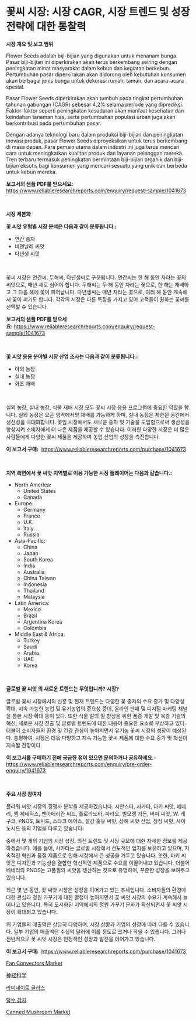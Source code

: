 <p><h1>꽃씨 시장: 시장 CAGR, 시장 트렌드 및 성장 전략에 대한 통찰력</h1></p><p><strong>시장 개요 및 보고 범위</strong></p>
<p><p>Flower Seeds adalah biji-bijian yang digunakan untuk menanam bunga. Pasar biji-bijian ini diperkirakan akan terus berkembang seiring dengan peningkatan minat masyarakat dalam kebun dan kegiatan berkebun. Pertumbuhan pasar diperkirakan akan didorong oleh kebutuhan konsumen akan berbagai jenis bunga untuk dekorasi rumah, taman, dan acara-acara spesial.</p><p>Pasar Flower Seeds diperkirakan akan tumbuh pada tingkat pertumbuhan tahunan gabungan (CAGR) sebesar 4,2% selama periode yang diprediksi. Faktor-faktor seperti peningkatan kesadaran akan manfaat kesehatan dan keindahan tanaman hias, serta pertumbuhan populasi urban juga akan berkontribusi pada pertumbuhan pasar.</p><p>Dengan adanya teknologi baru dalam produksi biji-bijian dan peningkatan inovasi produk, pasar Flower Seeds diproyeksikan untuk terus berkembang di masa depan. Para pemain utama dalam industri ini juga terus mencari cara untuk meningkatkan kualitas produk dan layanan pelanggan mereka. Tren terbaru termasuk peningkatan permintaan biji-bijian organik dan biji-bijian eksotis bagi konsumen yang mencari sesuatu yang unik dan berbeda untuk kebun mereka.</p></p>
<p><strong>보고서의 샘플 PDF를 받으세요:</strong> <a href="https://www.reliableresearchreports.com/enquiry/request-sample/1041673">https://www.reliableresearchreports.com/enquiry/request-sample/1041673</a></p>
<p>&nbsp;</p>
<p><strong>시장 세분화</strong></p>
<p><strong>꽃 씨앗 유형별 시장 분석은 다음과 같이 분류됩니다.:</strong></p>
<p><ul><li>연간 종자</li><li>비엔날레 씨앗</li><li>다년생 씨앗</li></ul></p>
<p>&nbsp;</p>
<p><p>꽃씨 시장은 연간씨, 두해씨, 다년생씨로 구분됩니다. 연간씨는 한 해 동안 자라는 꽃의 씨앗으로, 매년 새로 심어야 합니다. 두해씨는 두 해 동안 자라는 꽃으로, 한 해는 재배하고 그 다음 해에 꽃이 피어납니다. 다년생씨는 매년 자라는 꽃으로, 여러 해 동안 계속해서 꽃이 피기도 합니다. 각각의 시장은 다른 특징을 가지고 있어 고객들이 원하는 꽃씨를 선택할 수 있습니다.</p></p>
<p><strong>보고서의 샘플 PDF를 받으세요:</strong>&nbsp;<a href="https://www.reliableresearchreports.com/enquiry/request-sample/1041673">https://www.reliableresearchreports.com/enquiry/request-sample/1041673</a></p>
<p>&nbsp;</p>
<p><strong> 꽃 씨앗 응용 분야별 시장 산업 조사는 다음과 같이 분류됩니다.:</strong></p>
<p><ul><li>야외 농장</li><li>실내 농장</li><li>화초 재배</li></ul></p>
<p>&nbsp;</p>
<p><p>실외 농장, 실내 농장, 식물 재배 시장 모두 꽃씨 시장 응용 프로그램에 중요한 역할을 합니다. 실외 농장은 오픈 영역에서의 재배를 가능하게 하며, 실내 농장은 제한된 공간에서 생산성을 극대화합니다. 꽃잎 시장에서도 새로운 종자 및 기술을 도입함으로써 생산성을 향상시켜 소비자에게 더 나은 제품을 제공할 수 있습니다. 이러한 다양한 시장은 더 많은 사람들에게 다양한 꽃씨 제품을 제공하며 농업 산업의 성장을 촉진합니다.</p></p>
<p><strong>이 보고서 구매:</strong>&nbsp; <a href="https://www.reliableresearchreports.com/purchase/1041673">https://www.reliableresearchreports.com/purchase/1041673</a></p>
<p>&nbsp;</p>
<p><strong>지역 측면에서 꽃 씨앗 지역별로 이용 가능한 시장 플레이어는 다음과 같습니다.:</strong></p>
<p><ul>
    <li>
        North America:
        <ul>
            <li>United States</li>
            <li>Canada</li>
        </ul>
    </li>
    <li>
        Europe:
        <ul>
            <li>Germany</li>
            <li>France</li>
            <li>U.K.</li>
            <li>Italy</li>
            <li>Russia</li>
        </ul>
    </li>
    <li>
        Asia-Pacific:
        <ul>
            <li>China</li>
            <li>Japan</li>
            <li>South Korea</li>
            <li>India</li>
            <li>Australia</li>
            <li>China Taiwan</li>
            <li>Indonesia</li>
            <li>Thailand</li>
            <li>Malaysia</li>
        </ul>
    </li>
    <li>
        Latin America:
        <ul>
            <li>Mexico</li>
            <li>Brazil</li>
            <li>Argentina Korea</li>
            <li>Colombia</li>
        </ul>
    </li>
    <li>
        Middle East & Africa:
        <ul>
            <li>Turkey</li>
            <li>Saudi</li>
            <li>Arabia</li>
            <li>UAE</li>
            <li>Korea</li>
        </ul>
    </li>
    </ul></p>
<p>&nbsp;</p>
<p><strong>글로벌 꽃 씨앗 의 새로운 트렌드는 무엇입니까? 시장?</strong></p>
<p><p>글로벌 꽃씨 시장에서의 신흥 및 현재 트렌드는 다양한 꽃 종자의 수요 증가 및 다양성 확대, 지속 가능한 농업 및 유기농업의 중요성 증대, 온라인 판매 및 디지털 마케팅 채널을 통한 시장 확대 등이 있다. 또한 식물 삶의 질 향상을 위한 품종 개발 및 육종 기술의 혁신, 새로운 시장 진출 및 글로벌 트렌드에 대한 대응이 중요한 요소로 부상하고 있다. 더불어 소비자들의 환경 및 건강 관심이 높아지면서 유기농 꽃씨 시장의 성장이 예상된다. 총평하여, 시장은 더욱 다양하고 지속 가능한 꽃씨 제품에 대한 수요 증가 및 혁신이 지속될 전망이다.</p></p>
<p><strong>이 보고서를 구매하기 전에 궁금한 점이 있으면 문의하거나 공유하세요.</strong>- <a href="https://www.reliableresearchreports.com/enquiry/pre-order-enquiry/1041673">https://www.reliableresearchreports.com/enquiry/pre-order-enquiry/1041673</a></p>
<p>&nbsp;</p>
<p><strong>주요 시장 참여자</strong></p>
<p><p>플라워 씨앗 시장의 경쟁사 분석을 제공하겠습니다. 시안스타, 사카타, 다키 씨앗, 베네리, 헴 제네틱스, 팬아메리칸 씨드, 플로라노바, 파라오, 빌모랭 가든, 버피 씨앗, W. 레구코, PNOS, 토시드, 스타크 에어스, 절강 홍유 씨앗, 상해 씨앗 산업, 장징 씨앗, 사이노시드 등의 기업을 다루고 있습니다. </p><p>중에서 몇 개의 기업의 시장 성장, 최신 트렌드 및 시장 규모에 대한 자세한 정보를 제공하겠습니다. 예를 들어, 사카타는 글로벌 시장에서 선도적인 입지를 보유하고 있으며, 지속적인 혁신과 품질 제품으로 인해 시장에서 큰 성공을 거두고 있습니다. 또한, 다키 씨앗은 디자인과 기능성을 결합한 혁신적인 제품으로 수요를 이끌어내고 있습니다. 더불어 베네리와 PNOS는 고품질의 씨앗을 생산하는 것으로 유명하며, 꾸준한 성장을 보여주고 있습니다. </p><p>최근 몇 년 동안, 꽃 씨앗 시장은 성장을 이어가고 있는 추세입니다. 소비자들의 환경에 대한 관심과 정원 가꾸기에 대한 열정이 높아지면서 꽃 씨앗 시장의 수요가 계속해서 늘어나고 있습니다. 특히 도시화된 지역에서의 정원 가꾸기 문화가 확산되면서 꽃 씨앗 시장이 확대되고 있습니다. </p><p>위 기업들의 매출액은 상당히 다양하며, 시장 상황과 기업의 성장에 따라 다를 수 있습니다. 일부 기업의 매출액은 수십억 달러에 이를 정도로 크거나 작을 수 있습니다. 그러나 전반적으로 꽃 씨앗 시장은 안정적인 성장과 발전을 이어가고 있습니다.</p></p>
<p><strong>이 보고서 구매:</strong>&nbsp;&nbsp;<a href="https://www.reliableresearchreports.com/purchase/1041673">https://www.reliableresearchreports.com/purchase/1041673</a></p>
<p><p><a href="https://view.publitas.com/reportprime-1/fan-convectors-market-research-report-reveals-the-latest-trends-and-opportunities-of-this-market-for-period-from-2024-2031/">Fan Convectors Market</a></p><p><a href="https://github.com/mathieurico66/Market-Research-Report-List-1/blob/main/372848517328.md">神経科学</a></p><p><a href="https://github.com/ZacharyScthmitt4465/Market-Research-Report-List-1/blob/main/405194416020.md">라미네이트 글라스</a></p><p><a href="https://github.com/lkwggful07722/Market-Research-Report-List-1/blob/main/894272416019.md">탈수 감자</a></p><p><a href="https://github.com/myacatherineblakecaczo9vcsw/Market-Research-Report-List-2/blob/main/canned-mushroom-market.md">Canned Mushroom Market</a></p></p>
